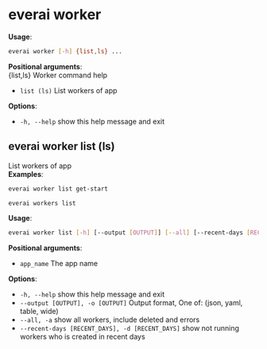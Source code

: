 # everai worker
**Usage**:   
```bash 
everai worker [-h] {list,ls} ...  
```

**Positional arguments**:    
  {list,ls}   Worker command help  
* `list (ls)`
              List workers of app  

**Options**:  
* `-h, --help`  show this help message and exit  

## everai worker list (ls)
List workers of app  
**Examples**:  
```bash 
everai worker list get-start
```

```bash
everai workers list
```

**Usage**:  
```bash  
everai worker list [-h] [--output [OUTPUT]] [--all] [--recent-days [RECENT_DAYS]] app_name
```

**Positional arguments**:  
  * `app_name`              The app name  

**Options**:  
* `-h, --help`            show this help message and exit  
* `--output [OUTPUT], -o [OUTPUT]`
                        Output format, One of: (json, yaml, table, wide)  
* `--all, -a`             show all workers, include deleted and errors  
* `--recent-days [RECENT_DAYS], -d [RECENT_DAYS]`
                        show not running workers who is created in recent days  